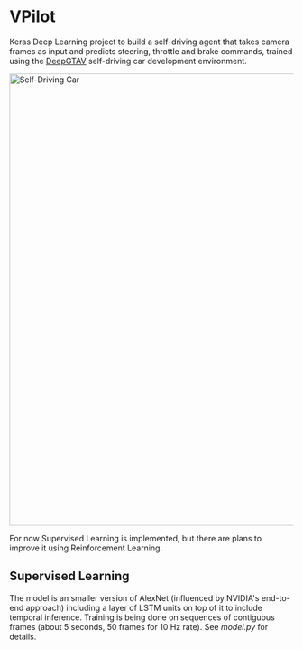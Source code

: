 # VPilot
Keras Deep Learning project to build a self-driving agent that takes camera frames as input and predicts steering, throttle and brake commands, trained using the [DeepGTAV](https://github.com/ai-tor/DeepGTAV) self-driving car development environment.

<img src="http://forococheselectricos.com/wp-content/uploads/2016/07/tesla-autopilot-1.jpg" alt="Self-Driving Car" width="800px">

For now Supervised Learning is implemented, but there are plans to improve it using Reinforcement Learning.

## Supervised Learning

The model is an smaller version of AlexNet (influenced by NVIDIA's end-to-end approach) including a layer of LSTM units on top of it to include temporal inference. Training is being done on sequences of contiguous frames (about 5 seconds, 50 frames for 10 Hz rate). See _model.py_ for details.
